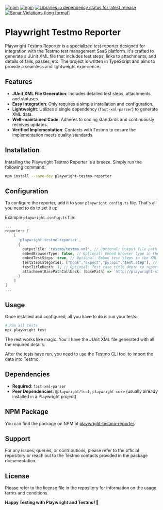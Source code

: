 [![npm](https://img.shields.io/npm/v/playwright-testmo-reporter?logo=npm)](https://www.npmjs.com/package/playwright-testmo-reporter)
[![npm](https://img.shields.io/npm/dt/playwright-testmo-reporter?logo=npm)](https://www.npmjs.com/package/playwright-testmo-reporter)
[![Libraries.io dependency status for latest release](https://img.shields.io/librariesio/release/npm/playwright-testmo-reporter?logo=npm)](https://www.npmjs.com/package/playwright-testmo-reporter)
[![Sonar Violations (long format)](https://img.shields.io/sonar/violations/jonasclaes_playwright-testmo-reporter?server=https%3A%2F%2Fsonarcloud.io&logo=sonarcloud)](https://sonarcloud.io/project/overview?id=jonasclaes_playwright-testmo-reporter)

# Playwright Testmo Reporter

Playwright Testmo Reporter is a specialized test reporter designed for integration with the Testmo test management SaaS platform. It's crafted to generate a JUnit XML file that includes test steps, links to attachments, and details of fails, passes, etc. The project is written in TypeScript and aims to provide a seamless and lightweight experience.

## Features

- **JUnit XML File Generation**: Includes detailed test steps, attachments, and statuses.
- **Easy Integration**: Only requires a simple installation and configuration.
- **Lightweight**: Utilizes a single dependency (`fast-xml-parser`) to generate XML data.
- **Well-maintained Code**: Adheres to coding standards and continuously receives updates.
- **Verified Implementation**: Contacts with Testmo to ensure the implementation meets quality standards.

## Installation

Installing the Playwright Testmo Reporter is a breeze. Simply run the following command:

```bash
npm install --save-dev playwright-testmo-reporter
```

## Configuration

To configure the reporter, add it to your `playwright.config.ts` file. That's all you need to do to set it up!

Example `playwright.config.ts` file:

```typescript
...
reporter: [
    [
      'playwright-testmo-reporter',
      {
        outputFile: 'testmo/testmo.xml', // Optional: Output file path. Defaults to 'testmo.xml'.
        embedBrowserType: false, // Optional: Embed browser type in the XML file. Defaults to false.
        embedTestSteps: true, // Optional: Embed test steps in the XML file. Defaults to true.
        testStepCategories: ["hook","expect","pw:api","test.step"], // Optional: Test step categories to include in the XML file. Defaults to ["hook","expect","pw:api","test.step"]. Possible options are "hook", "expect", "pw:api", "test.step".
        testTitleDepth: 1, // Optional: Test case title depth to report in the XML file. Defaults to 1. Increase this to 2 include suite name. Increase this even further to include the path.
        attachmentBasePathCallback: (basePath) => `http://playwright-s3.services.mycompany.example:9000/test/${TEST_RUN_UUID}/` + basePath.split(/[\\/]/g).join('/'), // Optional: Specify a callback which accepts and returns a string to generate a custom attachment base path. Useful for referring to an artifact storage location for example.
      }
    ]
]
...
```

## Usage

Once installed and configured, all you have to do is run your tests:

```bash
# Run all tests
npx playwright test
```

The rest works like magic. You'll have the JUnit XML file generated with all the required details.

After the tests have run, you need to use the Testmo CLI tool to import the data into Testmo.

## Dependencies

- **Required**: `fast-xml-parser`
- **Peer Dependencies**: `@playwright/test`, `playwright-core` (usually already installed in a Playwright project)

## NPM Package

You can find the package on NPM at [playwright-testmo-reporter](https://www.npmjs.com/package/playwright-testmo-reporter).

## Support

For any issues, queries, or contributions, please refer to the official repository or reach out to the Testmo contacts provided in the package documentation.

## License

Please refer to the license file in the repository for information on the usage terms and conditions.

**Happy Testing with Playwright and Testmo! 🚀**
